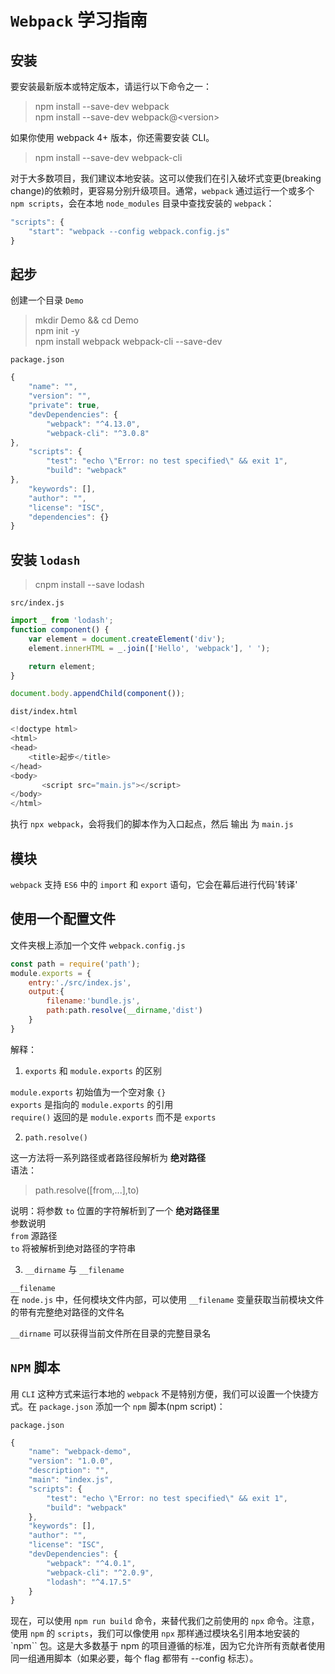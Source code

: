 `Webpack` 学习指南
===================

安装
---------------

要安装最新版本或特定版本，请运行以下命令之一：

>npm install --save-dev webpack  
>npm install --save-dev webpack@\<version>

如果你使用 webpack 4+ 版本，你还需要安装 CLI。

>npm install --save-dev webpack-cli

对于大多数项目，我们建议本地安装。这可以使我们在引入破坏式变更(breaking change)的依赖时，更容易分别升级项目。通常，`webpack` 通过运行一个或多个 `npm scripts`，会在本地 `node_modules` 目录中查找安装的 `webpack`：

```javascript
"scripts": {
    "start": "webpack --config webpack.config.js"
}
```

起步
-----------

创建一个目录 `Demo`  
>mkdir Demo && cd Demo  
npm init -y  
npm install webpack webpack-cli --save-dev

`package.json`

```javascript
{
    "name": "",
    "version": "",
    "private": true,
    "devDependencies": {
        "webpack": "^4.13.0",
        "webpack-cli": "^3.0.8"
},
    "scripts": {
        "test": "echo \"Error: no test specified\" && exit 1",
        "build": "webpack"
},
    "keywords": [],
    "author": "",
    "license": "ISC",
    "dependencies": {}
}
```

安装 `lodash`
-----------------

>cnpm install --save lodash

`src/index.js`

```javascript
import _ from 'lodash';
function component() {
    var element = document.createElement('div');
    element.innerHTML = _.join(['Hello', 'webpack'], ' ');

    return element;
}

document.body.appendChild(component());
```

`dist/index.html`

```javascript
<!doctype html>
<html>
<head>
    <title>起步</title>
</head>
<body>
       <script src="main.js"></script>
</body>
</html>
```

执行 `npx webpack`，会将我们的脚本作为入口起点，然后 输出 为 `main.js`

模块
------------------------

`webpack` 支持 `ES6` 中的 `import` 和 `export` 语句，它会在幕后进行代码'转译'

使用一个配置文件
-----------------------

文件夹根上添加一个文件 `webpack.config.js`

```javascript
const path = require('path');
module.exports = {
    entry:'./src/index.js',
    output:{
        filename:'bundle.js',
        path:path.resolve(__dirname,'dist')
    }
}
```

解释：  

1. `exports` 和 `module.exports` 的区别

`module.exports` 初始值为一个空对象 `{}`  
`exports` 是指向的 `module.exports` 的引用  
`require()` 返回的是 `module.exports` 而不是 `exports`

2. `path.resolve()`

这一方法将一系列路径或者路径段解析为 **绝对路径**  
语法：

>path.resolve([from,...],to)  

说明：将参数 `to` 位置的字符解析到了一个 **绝对路径里**  
参数说明  
`from` 源路径  
`to` 将被解析到绝对路径的字符串

3. `__dirname` 与 `__filename`

`__filename`  
在 `node.js` 中，任何模块文件内部，可以使用 `__filename` 变量获取当前模块文件的带有完整绝对路径的文件名

`__dirname` 可以获得当前文件所在目录的完整目录名

`NPM` 脚本
--------------------------

用 `CLI` 这种方式来运行本地的 `webpack` 不是特别方便，我们可以设置一个快捷方式。在 `package.json` 添加一个 `npm` 脚本(npm script)：

`package.json`

```javascript
{
    "name": "webpack-demo",
    "version": "1.0.0",
    "description": "",
    "main": "index.js",
    "scripts": {
        "test": "echo \"Error: no test specified\" && exit 1",
        "build": "webpack"
    },
    "keywords": [],
    "author": "",
    "license": "ISC",
    "devDependencies": {
        "webpack": "^4.0.1",
        "webpack-cli": "^2.0.9",
        "lodash": "^4.17.5"
    }
}
```

现在，可以使用 `npm run build` 命令，来替代我们之前使用的 `npx` 命令。注意，使用 `npm` 的 `scripts`，我们可以像使用 `npx` 那样通过模块名引用本地安装的 `npm`` 包。这是大多数基于 npm 的项目遵循的标准，因为它允许所有贡献者使用同一组通用脚本（如果必要，每个 flag 都带有 --config 标志）。